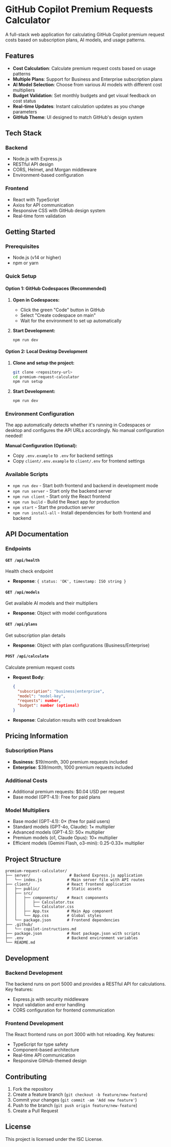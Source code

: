 # GitHub Copilot Premium Requests Calculator

A full-stack web application for calculating GitHub Copilot premium request costs based on subscription plans, AI models, and usage patterns.

## Features

- **Cost Calculation**: Calculate premium request costs based on usage patterns
- **Multiple Plans**: Support for Business and Enterprise subscription plans
- **AI Model Selection**: Choose from various AI models with different cost multipliers
- **Budget Validation**: Set monthly budgets and get visual feedback on cost status
- **Real-time Updates**: Instant calculation updates as you change parameters
- **GitHub Theme**: UI designed to match GitHub's design system

## Tech Stack

### Backend
- Node.js with Express.js
- RESTful API design
- CORS, Helmet, and Morgan middleware
- Environment-based configuration

### Frontend
- React with TypeScript
- Axios for API communication
- Responsive CSS with GitHub design system
- Real-time form validation

## Getting Started

### Prerequisites
- Node.js (v14 or higher)
- npm or yarn

### Quick Setup

#### Option 1: GitHub Codespaces (Recommended)
1. **Open in Codespaces:**
   - Click the green "Code" button in GitHub
   - Select "Create codespace on main"
   - Wait for the environment to set up automatically

2. **Start Development:**
   ```bash
   npm run dev
   ```

#### Option 2: Local Desktop Development
1. **Clone and setup the project:**
   ```bash
   git clone <repository-url>
   cd premium-request-calculator
   npm run setup
   ```

2. **Start Development:**
   ```bash
   npm run dev
   ```

### Environment Configuration

The app automatically detects whether it's running in Codespaces or desktop and configures the API URLs accordingly. No manual configuration needed!

**Manual Configuration (Optional):**
- Copy `.env.example` to `.env` for backend settings
- Copy `client/.env.example` to `client/.env` for frontend settings

### Available Scripts

- `npm run dev` - Start both frontend and backend in development mode
- `npm run server` - Start only the backend server
- `npm run client` - Start only the React frontend
- `npm run build` - Build the React app for production
- `npm start` - Start the production server
- `npm run install-all` - Install dependencies for both frontend and backend

## API Documentation

### Endpoints

#### `GET /api/health`
Health check endpoint
- **Response**: `{ status: 'OK', timestamp: ISO string }`

#### `GET /api/models`
Get available AI models and their multipliers
- **Response**: Object with model configurations

#### `GET /api/plans`
Get subscription plan details
- **Response**: Object with plan configurations (Business/Enterprise)

#### `POST /api/calculate`
Calculate premium request costs
- **Request Body**:
  ```json
  {
    "subscription": "business|enterprise",
    "model": "model-key",
    "requests": number,
    "budget": number (optional)
  }
  ```
- **Response**: Calculation results with cost breakdown

## Pricing Information

### Subscription Plans
- **Business**: $19/month, 300 premium requests included
- **Enterprise**: $39/month, 1000 premium requests included

### Additional Costs
- Additional premium requests: $0.04 USD per request
- Base model (GPT-4.1): Free for paid plans

### Model Multipliers
- Base model (GPT-4.1): 0× (free for paid users)
- Standard models (GPT-4o, Claude): 1× multiplier
- Advanced models (GPT-4.5): 50× multiplier
- Premium models (o1, Claude Opus): 10× multiplier
- Efficient models (Gemini Flash, o3-mini): 0.25-0.33× multiplier

## Project Structure

```
premium-request-calculator/
├── server/                 # Backend Express.js application
│   └── index.js           # Main server file with API routes
├── client/                # React frontend application
│   ├── public/            # Static assets
│   ├── src/
│   │   ├── components/    # React components
│   │   │   ├── Calculator.tsx
│   │   │   └── Calculator.css
│   │   ├── App.tsx        # Main App component
│   │   └── App.css        # Global styles
│   └── package.json       # Frontend dependencies
├── .github/
│   └── copilot-instructions.md
├── package.json           # Root package.json with scripts
├── .env                   # Backend environment variables
└── README.md
```

## Development

### Backend Development
The backend runs on port 5000 and provides a RESTful API for calculations. Key features:
- Express.js with security middleware
- Input validation and error handling
- CORS configuration for frontend communication

### Frontend Development
The React frontend runs on port 3000 with hot reloading. Key features:
- TypeScript for type safety
- Component-based architecture
- Real-time API communication
- Responsive GitHub-themed design

## Contributing

1. Fork the repository
2. Create a feature branch (`git checkout -b feature/new-feature`)
3. Commit your changes (`git commit -am 'Add new feature'`)
4. Push to the branch (`git push origin feature/new-feature`)
5. Create a Pull Request

## License

This project is licensed under the ISC License.
